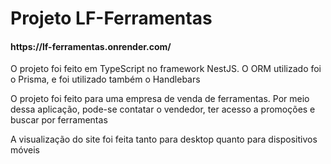 <h1> Projeto LF-Ferramentas </h1>

<h4>https://lf-ferramentas.onrender.com/</h4>

<p>O projeto foi feito em TypeScript no framework NestJS. O ORM utilizado foi o Prisma, e foi utilizado também o Handlebars<p>
  
 <p>O projeto foi feito para uma empresa de venda de ferramentas. Por meio dessa aplicação, pode-se contatar o vendedor, ter acesso a promoções e buscar por ferramentas</p>
  
<p>A visualização do site foi feita tanto para desktop quanto para dispositivos móveis<p>
